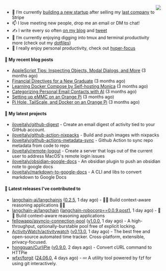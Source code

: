 <img align="right" src="https://github-readme-stats.vercel.app/api?username=iloveitaly&show_icons=true&text_color=718096&hide_title=true"/>

- 🔭 I’m currently [building a new startup](https://mikebian.co/bye-stripe-on-to-the-next-adventure/) after selling my [last company](https://suitesync.io) to Stripe
- 📫 I love meeting new people, drop me an email or DM to chat!
- ✍️ I write every so often [on my blog](http://mikebian.co/) and [tweet](https://twitter.com/mike_bianco)
- 🌱 I’m currently enjoying digging into tmux and terminal productivity more (check out my [dotfiles](https://github.com/iloveitaly/dotfiles))
- 💬 I really enjoy personal productivity, check out [hyper-focus](https://github.com/iloveitaly/hyper-focus)

#### 📜 My recent blog posts


- [AppleScript Tips: Inspecting Objects, Modal Dialogs, and More](https://mikebian.co/applescript-tips-inspecting-objects-modal-dialogs-and-more/) (3 months ago)
- [Financial Directives for a New Graduate](https://mikebian.co/financial-directives-for-a-new-graduate/) (3 months ago)
- [Learning Docker Compose by Self-hosting Monica](https://mikebian.co/learning-docker-compose-by-self-hosting-monica/) (3 months ago)
- [Categorizing Personal Email Contacts with AI](https://mikebian.co/categorizing-personal-email-contacts-with-ai/) (3 months ago)
- [Setting up eMMC on an Orange Pi](https://mikebian.co/setting-up-emmc-on-an-orange-pi/) (3 months ago)
- [Pi Hole, TailScale, and Docker on an Orange Pi](https://mikebian.co/pi-hole-tailscale-and-docker-on-an-orange-pi/) (3 months ago)

#### 🌱 My latest projects


- [iloveitaly/github-digest](https://github.com/iloveitaly/github-digest) - Create an email digest of activity tied to your GitHub account.
- [iloveitaly/github-action-nixpacks](https://github.com/iloveitaly/github-action-nixpacks) - Build and push images with nixpacks
- [iloveitaly/github-actions-metadata-sync](https://github.com/iloveitaly/github-actions-metadata-sync) - Github Action to sync repo metadata from code to repo
- [iloveitaly/remote-logout](https://github.com/iloveitaly/remote-logout) - Create a server that logs out of the current user to address MacOS&#39;s remote login issues
- [iloveitaly/obsidian-google-docs](https://github.com/iloveitaly/obsidian-google-docs) - An obsidian plugin to push an obsidian note to google docs
- [iloveitaly/markdown-to-google-docs](https://github.com/iloveitaly/markdown-to-google-docs) - A CLI and libs to convert markdown to Google Docs

#### 🔭 Latest releases I've contributed to


- [langchain-ai/langchainjs](https://github.com/langchain-ai/langchainjs) ([0.2.5](https://github.com/langchain-ai/langchainjs/releases/tag/0.2.5), 1 day ago) - 🦜🔗 Build context-aware reasoning applications 🦜🔗
- [langchain-ai/langchain](https://github.com/langchain-ai/langchain) ([langchain-robocorp==0.0.9.post1](https://github.com/langchain-ai/langchain/releases/tag/langchain-robocorp%3D%3D0.0.9.post1), 1 day ago) - 🦜🔗 Build context-aware reasoning applications
- [fellowapp/asyncio-connection-pool](https://github.com/fellowapp/asyncio-connection-pool) ([v1.0.0](https://github.com/fellowapp/asyncio-connection-pool/releases/tag/v1.0.0), 1 day ago) - A high-throughput, optionally-burstable pool free of explicit locking.
- [ActivityWatch/activitywatch](https://github.com/ActivityWatch/activitywatch) ([v0.13.0](https://github.com/ActivityWatch/activitywatch/releases/tag/v0.13.0), 1 day ago) - The best free and open-source automated time tracker. Cross-platform, extensible, privacy-focused.
- [hongquan/CurliPie](https://github.com/hongquan/CurliPie) ([v0.9.0](https://github.com/hongquan/CurliPie/releases/tag/v0.9.0), 2 days ago) - Convert cURL command to HTTPie
- [wfxr/forgit](https://github.com/wfxr/forgit) ([24.06.0](https://github.com/wfxr/forgit/releases/tag/24.06.0), 4 days ago) - :zzz: A utility tool powered by fzf for using git interactively.
